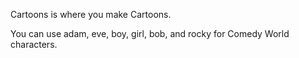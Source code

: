 Cartoons is where you make Cartoons.

You can use adam, eve, boy, girl, bob, and rocky for Comedy World characters.
